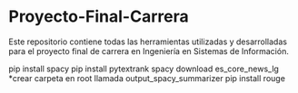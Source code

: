 # Proyecto-Final-Carrera
Este repositorio contiene todas las herramientas utilizadas y desarrolladas para el proyecto final de carrera en Ingeniería en Sistemas de Información.

pip install spacy
pip install pytextrank
spacy download es_core_news_lg
*crear carpeta en root llamada output_spacy_summarizer
pip install rouge
